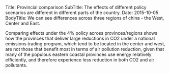 Title: Provincial comparison
SubTitle: The effects of different policy scenarios are different in different parts of the country.
Date: 2015-10-05
BodyTitle: We can see differences across three regions of china - the West, Center and East.

Comparing effects under the 4% policy across provinces/regions shows how 
the provinces that deliver large reductions in CO2 under a national emissions
trading program, which tend to be located in the center and west, are not those 
that benefit most in terms of air pollution reduction, given that many of the 
populous eastern coastal provinces use energy relatively efficiently, and
therefore experience less reduction in both CO2 and air pollutants. 


